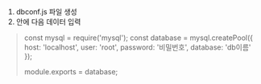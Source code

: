 1. dbconf.js 파일 생성
2. 안에 다음 데이터 입력
  > const mysql = require('mysql');
  > const database = mysql.createPool({
  >     host: 'localhost',
  >     user: 'root',
  >     password: '비밀번호',
  >     database: 'db이름'
  > });
  > 
  > module.exports = database;